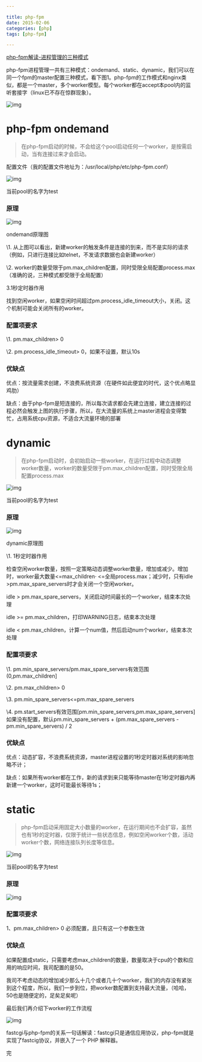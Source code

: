 ```yaml
---

title: php-fpm
date: 2015-02-06
categories: [php]
tags: [php-fpm]

---
```



[php-fpm解读-进程管理的三种模式](https://www.cnblogs.com/sunsky303/p/11590686.html)             

 

php-fpm进程管理一共有三种模式：ondemand、static、dynamic，我们可以在同一个fpm的master配置三种模式，看下图1。php-fpm的工作模式和nginx类似，都是一个master，多个worker模型。每个worker都在accept本pool内的监听套接字（linux已不存在惊群现象）。

 

![img](https://upload-images.jianshu.io/upload_images/2735552-976bd7fcea99cb9d.png)

 

# php-fpm ondemand

> 在php-fpm启动的时候，不会给这个pool启动任何一个worker，是按需启动，当有连接过来才会启动。

配置文件（我的配置文件地址为：/usr/local/php/etc/php-fpm.conf）

 

 

![img](https://upload-images.jianshu.io/upload_images/2735552-14d7d5e58c5983b1.png)

当前pool的名字为test

### 原理


![img](https://upload-images.jianshu.io/upload_images/2735552-76a59d28b06c404a.png)

ondemand原理图

\1. 从上图可以看出，新建worker的触发条件是连接的到来，而不是实际的请求（例如，只进行连接比如telnet，不发请求数据也会新建worker）

\2. worker的数量受限于pm.max_children配置，同时受限全局配置process.max（准确的说，三种模式都受限于全局配置）

3.1秒定时器作用

找到空闲worker，如果空闲时间超过pm.process_idle_timeout大小，关闭。这个机制可能会关闭所有的worker。

### 配置项要求

\1. pm.max_children> 0

\2. pm.process_idle_timeout> 0，如果不设置，默认10s

### 优缺点

优点：按流量需求创建，不浪费系统资源（在硬件如此便宜的时代，这个优点略显鸡肋）

缺点：由于php-fpm是短连接的，所以每次请求都会先建立连接，建立连接的过程必然会触发上图的执行步骤，所以，在大流量的系统上master进程会变得繁忙，占用系统cpu资源，不适合大流量环境的部署

 

# dynamic

> 在php-fpm启动时，会初始启动一些worker，在运行过程中动态调整worker数量，worker的数量受限于pm.max_children配置，同时受限全局配置process.max

 

![img](https://upload-images.jianshu.io/upload_images/2735552-a273a56abc2b095c.png)

当前pool的名字为test

### 原理

 

![img](https://upload-images.jianshu.io/upload_images/2735552-11e78cc01d15078e.png)

dynamic原理图

\1. 1秒定时器作用

检查空闲worker数量，按照一定策略动态调整worker数量，增加或减少。增加时，worker最大数量<=max_children· <=全局process.max；减少时，只有idle >pm.max_spare_servers时才会关闭一个空闲worker。

idle > pm.max_spare_servers，关闭启动时间最长的一个worker，结束本次处理

idle >= pm.max_children，打印WARNING日志，结束本次处理

idle < pm.max_children，计算一个num值，然后启动num个worker，结束本次处理

### 配置项要求

\1. pm.min_spare_servers/pm.max_spare_servers有效范围(0,pm.max_children]

\2. pm.max_children> 0

\3. pm.min_spare_servers<=pm.max_spare_servers

\4.  pm.start_servers有效范围[pm.min_spare_servers,pm.max_spare_servers]如果没有配置，默认pm.min_spare_servers + (pm.max_spare_servers - pm.min_spare_servers) / 2

### 优缺点

优点：动态扩容，不浪费系统资源，master进程设置的1秒定时器对系统的影响忽略不计；

缺点：如果所有worker都在工作，新的请求到来只能等待master在1秒定时器内再新建一个worker，这时可能最长等待1s；

#  

# static

> php-fpm启动采用固定大小数量的worker，在运行期间也不会扩容，虽然也有1秒的定时器，仅限于统计一些状态信息，例如空闲worker个数，活动worker个数，网络连接队列长度等信息。

 

 

![img](https://upload-images.jianshu.io/upload_images/2735552-78eaa933ed9fd808.png)

当前pool的名字为test

### 原理

 

![img](https://upload-images.jianshu.io/upload_images/2735552-ffa82e0ac0192504.png)

### 配置项要求

1、pm.max_children> 0 必须配置，且只有这一个参数生效

### 优缺点

如果配置成static，只需要考虑max_children的数量，数量取决于cpu的个数和应用的响应时间，我司配置的是50。

我司不考虑动态的增加减少那么十几个或者几十个worker，我们的内存没有紧张到这个程度，所以，我们一步到位，把worker数配置到支持最大流量，（哈哈，50也是随便定的，足矣足矣呢）

 

最后我们再介绍下worker的工作流程

 

![img](https://upload-images.jianshu.io/upload_images/2735552-a4db571174a3f2b6.png)

 

fastcgi与php-fpm的关系一句话解读：fastcgi只是通信应用协议，php-fpm就是实现了fastcig协议，并嵌入了一个 PHP 解释器。

完

